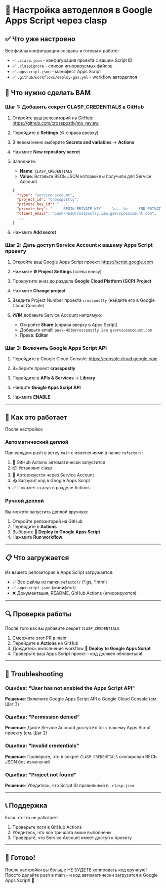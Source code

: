 # 🚀 Настройка автодеплоя в Google Apps Script через clasp

## ✅ Что уже настроено

Все файлы конфигурации созданы и готовы к работе:

- ✅ `.clasp.json` - конфигурация проекта с вашим Script ID
- ✅ `.claspignore` - список игнорируемых файлов
- ✅ `appsscript.json` - манифест Apps Script
- ✅ `.github/workflows/deploy-gas.yml` - workflow автодеплоя

## 🔑 Что нужно сделать ВАМ

### Шаг 1: Добавить секрет CLASP_CREDENTIALS в GitHub

1. Откройте ваш репозиторий на GitHub: https://github.com/crosspostly/mp_review

2. Перейдите в **Settings** (⚙️ справа вверху)

3. В левом меню выберите **Secrets and variables** → **Actions**

4. Нажмите **New repository secret**

5. Заполните:
   - **Name**: `CLASP_CREDENTIALS`
   - **Value**: Вставьте ВЕСЬ JSON который вы получили для Service Account
   
   ```json
   {
     "type": "service_account",
     "project_id": "crosspostly",
     "private_key_id": "...",
     "private_key": "-----BEGIN PRIVATE KEY-----\n...\n-----END PRIVATE KEY-----\n",
     "client_email": "pusk-453@crosspostly.iam.gserviceaccount.com",
     ...
   }
   ```

6. Нажмите **Add secret**

### Шаг 2: Дать доступ Service Account к вашему Apps Script проекту

1. Откройте ваш Google Apps Script проект: https://script.google.com

2. Нажмите **⚙️ Project Settings** (слева внизу)

3. Прокрутите вниз до раздела **Google Cloud Platform (GCP) Project**

4. Нажмите **Change project**

5. Введите Project Number проекта `crosspostly` (найдите его в Google Cloud Console)

6. **ИЛИ** добавьте Service Account напрямую:
   - Откройте **Share** (справа вверху в Apps Script)
   - Добавьте email: `pusk-453@crosspostly.iam.gserviceaccount.com`
   - Права: **Editor**

### Шаг 3: Включить Google Apps Script API

1. Перейдите в Google Cloud Console: https://console.cloud.google.com

2. Выберите проект **crosspostly**

3. Перейдите в **APIs & Services** → **Library**

4. Найдите **Google Apps Script API**

5. Нажмите **ENABLE**

---

## 🎯 Как это работает

После настройки:

### Автоматический деплой
При каждом push в ветку `main` с изменениями в папке `refactor/`:
1. 🔄 GitHub Actions автоматически запустится
2. 📦 Установит clasp
3. 🔑 Авторизуется через Service Account
4. 📤 Загрузит код в Google Apps Script
5. ✅ Покажет статус в разделе Actions

### Ручной деплой
Вы можете запустить деплой вручную:
1. Откройте репозиторий на GitHub
2. Перейдите в **Actions**
3. Выберите **🚀 Deploy to Google Apps Script**
4. Нажмите **Run workflow**

---

## 📋 Что загружается

Из вашего репозитория в Apps Script загружается:
- ✅ Все файлы из папки `refactor/` (*.gs, *.html)
- ✅ `appsscript.json` (манифест)
- ❌ Документация, README, GitHub Actions (игнорируются)

---

## 🔍 Проверка работы

После того как вы добавите секрет `CLASP_CREDENTIALS`:

1. Смержите этот PR в main
2. Перейдите в **Actions** на GitHub
3. Дождитесь выполнения workflow **🚀 Deploy to Google Apps Script**
4. Проверьте ваш Apps Script проект - код должен обновиться!

---

## 🐛 Troubleshooting

### Ошибка: "User has not enabled the Apps Script API"
**Решение**: Включите Google Apps Script API в Google Cloud Console (см. Шаг 3)

### Ошибка: "Permission denied"
**Решение**: Дайте Service Account доступ Editor к вашему Apps Script проекту (см. Шаг 2)

### Ошибка: "Invalid credentials"
**Решение**: Проверьте, что в секрет `CLASP_CREDENTIALS` скопирован ВЕСЬ JSON без изменений

### Ошибка: "Project not found"
**Решение**: Убедитесь, что Script ID правильный в `.clasp.json`

---

## 📞 Поддержка

Если что-то не работает:
1. Проверьте логи в GitHub Actions
2. Убедитесь, что все три шага выше выполнены
3. Проверьте, что Service Account имеет доступ к проекту

---

## 🎉 Готово!

После настройки вы больше НЕ БУДЕТЕ копировать код вручную! 
Просто делайте push в main - и код автоматически загрузится в Google Apps Script! 🚀
